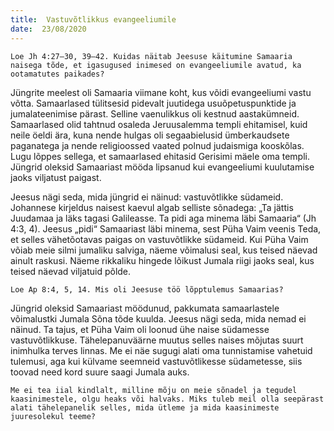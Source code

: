 ```yaml
---
title:  Vastuvõtlikkus evangeeliumile
date:  23/08/2020
---
```


`Loe Jh 4:27–30, 39–42. Kuidas näitab Jeesuse käitumine Samaaria naisega tõde, et igasugused inimesed on evangeeliumile avatud, ka ootamatutes paikades?`

Jüngrite meelest oli Samaaria viimane koht, kus võidi evangeeliumi vastu võtta. Samaarlased tülitsesid pidevalt juutidega usuõpetuspunktide ja jumalateenimise pärast. Selline vaenulikkus oli kestnud aastakümneid. Samaarlased olid tahtnud osaleda Jeruusalemma templi ehitamisel, kuid neile öeldi ära, kuna nende hulgas oli segaabielusid ümberkaudsete paganatega ja nende religioossed vaated polnud judaismiga kooskõlas. Lugu lõppes sellega, et samaarlased ehitasid Gerisimi mäele oma templi. Jüngrid oleksid Samaariast mööda lipsanud kui evangeeliumi kuulutamise jaoks viljatust paigast.

Jeesus nägi seda, mida jüngrid ei näinud: vastuvõtlikke südameid. Johannese kirjeldus naisest kaevul algab selliste sõnadega: „Ta jättis Juudamaa ja läks tagasi Galileasse. Ta pidi aga minema läbi Samaaria“ (Jh 4:3, 4). Jeesus „pidi“ Samaariast läbi minema, sest Püha Vaim veenis Teda, et selles vähetõotavas paigas on vastuvõtlikke südameid. Kui Püha Vaim võiab meie silmi jumaliku salviga, näeme võimalusi seal, kus teised näevad ainult raskusi. Näeme rikkaliku hingede lõikust Jumala riigi jaoks seal, kus teised näevad viljatuid põlde.

`Loe Ap 8:4, 5, 14. Mis oli Jeesuse töö lõpptulemus Samaarias?`

Jüngrid oleksid Samaariast möödunud, pakkumata samaarlastele võimalustki Jumala Sõna tõde kuulda. Jeesus nägi seda, mida nemad ei näinud. Ta tajus, et Püha Vaim oli loonud ühe naise südamesse vastuvõtlikkuse. Tähelepanuväärne muutus selles naises mõjutas suurt inimhulka terves linnas. Me ei näe sugugi alati oma tunnistamise vahetuid tulemusi, aga kui külvame seemneid vastuvõtlikesse südametesse, siis toovad need kord suure saagi Jumala auks.

`Me ei tea iial kindlalt, milline mõju on meie sõnadel ja tegudel kaasinimestele, olgu heaks või halvaks. Miks tuleb meil olla seepärast alati tähelepanelik selles, mida ütleme ja mida kaasinimeste juuresolekul teeme?`